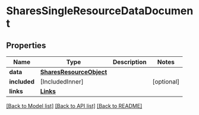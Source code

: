 # SharesSingleResourceDataDocument

## Properties
Name | Type | Description | Notes
------------ | ------------- | ------------- | -------------
**data** | [**SharesResourceObject**](SharesResourceObject.md) |  | 
**included** | [IncludedInner] |  | [optional] 
**links** | [**Links**](Links.md) |  | 

[[Back to Model list]](../README.md#documentation-for-models) [[Back to API list]](../README.md#documentation-for-api-endpoints) [[Back to README]](../README.md)


